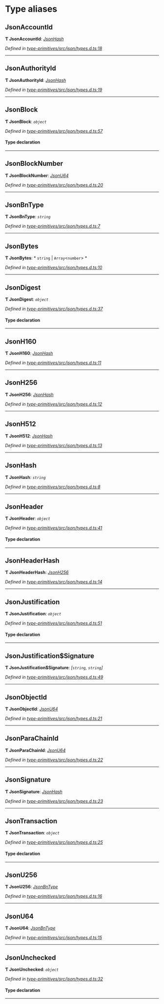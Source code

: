 

# Type aliases

<a id="jsonaccountid"></a>

##  JsonAccountId

**Ƭ JsonAccountId**: *[JsonHash](_type_primitives_src_json_types_d_.md#jsonhash)*

*Defined in [type-primitives/src/json/types.d.ts:18](https://github.com/polkadot-js/api/blob/ef78f2a/packages/type-primitives/src/json/types.d.ts#L18)*

___
<a id="jsonauthorityid"></a>

##  JsonAuthorityId

**Ƭ JsonAuthorityId**: *[JsonHash](_type_primitives_src_json_types_d_.md#jsonhash)*

*Defined in [type-primitives/src/json/types.d.ts:19](https://github.com/polkadot-js/api/blob/ef78f2a/packages/type-primitives/src/json/types.d.ts#L19)*

___
<a id="jsonblock"></a>

##  JsonBlock

**Ƭ JsonBlock**: *`object`*

*Defined in [type-primitives/src/json/types.d.ts:57](https://github.com/polkadot-js/api/blob/ef78f2a/packages/type-primitives/src/json/types.d.ts#L57)*

#### Type declaration

___
<a id="jsonblocknumber"></a>

##  JsonBlockNumber

**Ƭ JsonBlockNumber**: *[JsonU64](_type_primitives_src_json_types_d_.md#jsonu64)*

*Defined in [type-primitives/src/json/types.d.ts:20](https://github.com/polkadot-js/api/blob/ef78f2a/packages/type-primitives/src/json/types.d.ts#L20)*

___
<a id="jsonbntype"></a>

##  JsonBnType

**Ƭ JsonBnType**: *`string`*

*Defined in [type-primitives/src/json/types.d.ts:7](https://github.com/polkadot-js/api/blob/ef78f2a/packages/type-primitives/src/json/types.d.ts#L7)*

___
<a id="jsonbytes"></a>

##  JsonBytes

**Ƭ JsonBytes**: * `string` &#124; `Array`<`number`>
*

*Defined in [type-primitives/src/json/types.d.ts:10](https://github.com/polkadot-js/api/blob/ef78f2a/packages/type-primitives/src/json/types.d.ts#L10)*

___
<a id="jsondigest"></a>

##  JsonDigest

**Ƭ JsonDigest**: *`object`*

*Defined in [type-primitives/src/json/types.d.ts:37](https://github.com/polkadot-js/api/blob/ef78f2a/packages/type-primitives/src/json/types.d.ts#L37)*

#### Type declaration

___
<a id="jsonh160"></a>

##  JsonH160

**Ƭ JsonH160**: *[JsonHash](_type_primitives_src_json_types_d_.md#jsonhash)*

*Defined in [type-primitives/src/json/types.d.ts:11](https://github.com/polkadot-js/api/blob/ef78f2a/packages/type-primitives/src/json/types.d.ts#L11)*

___
<a id="jsonh256"></a>

##  JsonH256

**Ƭ JsonH256**: *[JsonHash](_type_primitives_src_json_types_d_.md#jsonhash)*

*Defined in [type-primitives/src/json/types.d.ts:12](https://github.com/polkadot-js/api/blob/ef78f2a/packages/type-primitives/src/json/types.d.ts#L12)*

___
<a id="jsonh512"></a>

##  JsonH512

**Ƭ JsonH512**: *[JsonHash](_type_primitives_src_json_types_d_.md#jsonhash)*

*Defined in [type-primitives/src/json/types.d.ts:13](https://github.com/polkadot-js/api/blob/ef78f2a/packages/type-primitives/src/json/types.d.ts#L13)*

___
<a id="jsonhash"></a>

##  JsonHash

**Ƭ JsonHash**: *`string`*

*Defined in [type-primitives/src/json/types.d.ts:8](https://github.com/polkadot-js/api/blob/ef78f2a/packages/type-primitives/src/json/types.d.ts#L8)*

___
<a id="jsonheader"></a>

##  JsonHeader

**Ƭ JsonHeader**: *`object`*

*Defined in [type-primitives/src/json/types.d.ts:41](https://github.com/polkadot-js/api/blob/ef78f2a/packages/type-primitives/src/json/types.d.ts#L41)*

#### Type declaration

___
<a id="jsonheaderhash"></a>

##  JsonHeaderHash

**Ƭ JsonHeaderHash**: *[JsonH256](_type_primitives_src_json_types_d_.md#jsonh256)*

*Defined in [type-primitives/src/json/types.d.ts:14](https://github.com/polkadot-js/api/blob/ef78f2a/packages/type-primitives/src/json/types.d.ts#L14)*

___
<a id="jsonjustification"></a>

##  JsonJustification

**Ƭ JsonJustification**: *`object`*

*Defined in [type-primitives/src/json/types.d.ts:51](https://github.com/polkadot-js/api/blob/ef78f2a/packages/type-primitives/src/json/types.d.ts#L51)*

#### Type declaration

___
<a id="jsonjustification_signature"></a>

##  JsonJustification$Signature

**Ƭ JsonJustification$Signature**: *[`string`, `string`]*

*Defined in [type-primitives/src/json/types.d.ts:49](https://github.com/polkadot-js/api/blob/ef78f2a/packages/type-primitives/src/json/types.d.ts#L49)*

___
<a id="jsonobjectid"></a>

##  JsonObjectId

**Ƭ JsonObjectId**: *[JsonU64](_type_primitives_src_json_types_d_.md#jsonu64)*

*Defined in [type-primitives/src/json/types.d.ts:21](https://github.com/polkadot-js/api/blob/ef78f2a/packages/type-primitives/src/json/types.d.ts#L21)*

___
<a id="jsonparachainid"></a>

##  JsonParaChainId

**Ƭ JsonParaChainId**: *[JsonU64](_type_primitives_src_json_types_d_.md#jsonu64)*

*Defined in [type-primitives/src/json/types.d.ts:22](https://github.com/polkadot-js/api/blob/ef78f2a/packages/type-primitives/src/json/types.d.ts#L22)*

___
<a id="jsonsignature"></a>

##  JsonSignature

**Ƭ JsonSignature**: *[JsonHash](_type_primitives_src_json_types_d_.md#jsonhash)*

*Defined in [type-primitives/src/json/types.d.ts:23](https://github.com/polkadot-js/api/blob/ef78f2a/packages/type-primitives/src/json/types.d.ts#L23)*

___
<a id="jsontransaction"></a>

##  JsonTransaction

**Ƭ JsonTransaction**: *`object`*

*Defined in [type-primitives/src/json/types.d.ts:25](https://github.com/polkadot-js/api/blob/ef78f2a/packages/type-primitives/src/json/types.d.ts#L25)*

#### Type declaration

___
<a id="jsonu256"></a>

##  JsonU256

**Ƭ JsonU256**: *[JsonBnType](_type_primitives_src_json_types_d_.md#jsonbntype)*

*Defined in [type-primitives/src/json/types.d.ts:16](https://github.com/polkadot-js/api/blob/ef78f2a/packages/type-primitives/src/json/types.d.ts#L16)*

___
<a id="jsonu64"></a>

##  JsonU64

**Ƭ JsonU64**: *[JsonBnType](_type_primitives_src_json_types_d_.md#jsonbntype)*

*Defined in [type-primitives/src/json/types.d.ts:15](https://github.com/polkadot-js/api/blob/ef78f2a/packages/type-primitives/src/json/types.d.ts#L15)*

___
<a id="jsonunchecked"></a>

##  JsonUnchecked

**Ƭ JsonUnchecked**: *`object`*

*Defined in [type-primitives/src/json/types.d.ts:32](https://github.com/polkadot-js/api/blob/ef78f2a/packages/type-primitives/src/json/types.d.ts#L32)*

#### Type declaration

___

